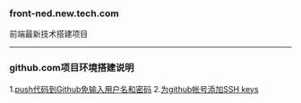 ### front-ned.new.tech.com
前端最新技术搭建项目
******************
### github.com项目环境搭建说明
1.[push代码到Github免输入用户名和密码](http://note.youdao.com/share/web/file.html?id=137d9a23a9f5cffef66e0446da219242&type=note)
2.[为github帐号添加SSH keys](http://note.youdao.com/share/web/file.html?id=cc89fd7adf709fd99b9288c44260e99b&type=note)
